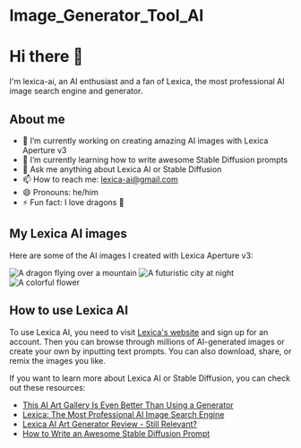 # Image_Generator_Tool_AI
# Hi there 👋

I'm lexica-ai, an AI enthusiast and a fan of Lexica, the most professional AI image search engine and generator.

## About me

- 🔭 I’m currently working on creating amazing AI images with Lexica Aperture v3
- 🌱 I’m currently learning how to write awesome Stable Diffusion prompts
- 💬 Ask me anything about Lexica AI or Stable Diffusion
- 📫 How to reach me: lexica-ai@gmail.com
- 😄 Pronouns: he/him
- ⚡ Fun fact: I love dragons 🐉

## My Lexica AI images

Here are some of the AI images I created with Lexica Aperture v3:

<picture>
  <source media="(prefers-color-scheme: dark)" srcset="https://lexica.art/images/lexica-aperture-v3-dragon-dark.jpg">
  <source media="(prefers-color-scheme: light)" srcset="https://lexica.art/images/lexica-aperture-v3-dragon-light.jpg">
  <img alt="A dragon flying over a mountain" src="https://lexica.art/images/lexica-aperture-v3-dragon-default.jpg">
</picture>

<picture>
  <source media="(prefers-color-scheme: dark)" srcset="https://lexica.art/images/lexica-aperture-v3-city-dark.jpg">
  <source media="(prefers-color-scheme: light)" srcset="https://lexica.art/images/lexica-aperture-v3-city-light.jpg">
  <img alt="A futuristic city at night" src="https://lexica.art/images/lexica-aperture-v3-city-default.jpg">
</picture>

<picture>
  <source media="(prefers-color-scheme: dark)" srcset="https://lexica.art/images/lexica-aperture-v3-flower-dark.jpg">
  <source media="(prefers-color-scheme: light)" srcset="https://lexica.art/images/lexica-aperture-v3-flower-light.jpg">
  <img alt="A colorful flower" src="https://lexica.art/images/lexica-aperture-v3-flower-default.jpg">
</picture>

## How to use Lexica AI

To use Lexica AI, you need to visit [Lexica's website](https://lexica.art/) and sign up for an account. Then you can browse through millions of AI-generated images or create your own by inputting text prompts. You can also download, share, or remix the images you like.

If you want to learn more about Lexica AI or Stable Diffusion, you can check out these resources:

- [This AI Art Gallery Is Even Better Than Using a Generator](https://www.howtogeek.com/831697/this-ai-art-gallery-is-even-better-than-using-a-generator/)
- [Lexica: The Most Professional AI Image Search Engine](https://aitoolmall.com/website/lexica/)
- [Lexica AI Art Generator Review - Still Relevant?](https://okuha.com/lexica-review/)
- [How to Write an Awesome Stable Diffusion Prompt](https://www.howtogeek.com/831698/how-to-write-an-awesome-stable-diffusion-prompt/)
